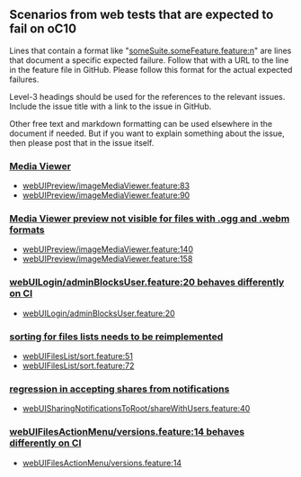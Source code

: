 ## Scenarios from web tests that are expected to fail on oC10

Lines that contain a format like "[someSuite.someFeature.feature:n](https://github.com/owncloud/web/path/to/feature)"
are lines that document a specific expected failure. Follow that with a URL to the line in the feature file in GitHub.
Please follow this format for the actual expected failures.

Level-3 headings should be used for the references to the relevant issues. Include the issue title with a link to the issue in GitHub.

Other free text and markdown formatting can be used elsewhere in the document if needed. But if you want to explain something about the issue, then please post that in the issue itself.

### [Media Viewer](https://github.com/owncloud/ocis/issues/1106)
-   [webUIPreview/imageMediaViewer.feature:83](https://github.com/owncloud/web/blob/master/tests/acceptance/features/webUIPreview/imageMediaViewer.feature#L83)
-   [webUIPreview/imageMediaViewer.feature:90](https://github.com/owncloud/web/blob/master/tests/acceptance/features/webUIPreview/imageMediaViewer.feature#L90)

### [Media Viewer preview not visible for files with .ogg and .webm formats](https://github.com/owncloud/web/issues/4667)
-   [webUIPreview/imageMediaViewer.feature:140](https://github.com/owncloud/web/blob/master/tests/acceptance/features/webUIPreview/imageMediaViewer.feature#L140)
-   [webUIPreview/imageMediaViewer.feature:158](https://github.com/owncloud/web/blob/master/tests/acceptance/features/webUIPreview/imageMediaViewer.feature#L158)

### [webUILogin/adminBlocksUser.feature:20 behaves differently on CI](https://github.com/owncloud/web/issues/4743)
-   [webUILogin/adminBlocksUser.feature:20](https://github.com/owncloud/web/blob/master/tests/acceptance/features/webUILogin/adminBlocksUser.feature#L120)

### [sorting for files lists needs to be reimplemented](https://github.com/owncloud/ocis/issues/1179)
-   [webUIFilesList/sort.feature:51](https://github.com/owncloud/web/blob/master/tests/acceptance/features/webUIFilesList/sort.feature#L51)
-   [webUIFilesList/sort.feature:72](https://github.com/owncloud/web/blob/master/tests/acceptance/features/webUIFilesList/sort.feature#L72)

### [regression in accepting shares from notifications](https://github.com/owncloud/web/issues/4839)
-   [webUISharingNotificationsToRoot/shareWithUsers.feature:40](https://github.com/owncloud/web/blob/master/tests/acceptance/features/webUISharingNotificationsToRoot/shareWithUsers.feature#L40)

### [webUIFilesActionMenu/versions.feature:14 behaves differently on CI](https://github.com/owncloud/web/issues/5022)
-   [webUIFilesActionMenu/versions.feature:14](https://github.com/owncloud/web/blob/master/tests/acceptance/features/webUIFilesActionMenu/versions.feature:#L14)
